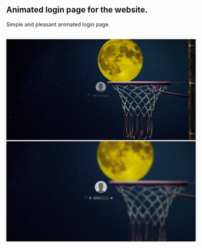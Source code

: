 <h2>Animated login page for the website.</h3>
<p>Simple and pleasant animated login page.</p><br>
<img src="https://raw.githubusercontent.com/mbakar9/Animated-login-page-for-the-website./main/assets/img/github-1.png">
<img src="https://raw.githubusercontent.com/mbakar9/Animated-login-page-for-the-website./main/assets/img/github-2.png">
